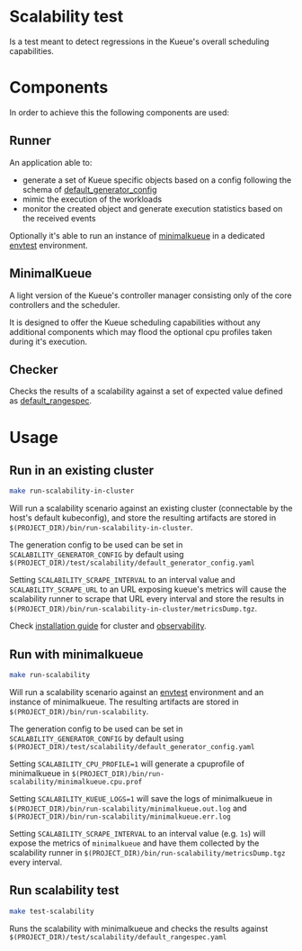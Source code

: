# Scalability test

Is a test meant to detect regressions in the Kueue's overall scheduling capabilities. 

# Components
In order to achieve this the following components are used:

## Runner

An application able to:
- generate a set of Kueue specific objects based on a config following the schema of [default_generator_config](`./default_generator_config.yaml`)
- mimic the execution of the workloads
- monitor the created object and generate execution statistics based on the received events

Optionally it's able to run an instance of [minimalkueue](#MinimalKueue) in a dedicated [envtest](https://book.kubebuilder.io/reference/envtest.html) environment.

## MinimalKueue

A light version of the Kueue's controller manager consisting only of the core controllers and the scheduler.  

It is designed to offer the Kueue scheduling capabilities without any additional components which may flood the optional cpu profiles taken during it's execution.


## Checker

Checks the results of a scalability against a set of expected value defined as [default_rangespec](./default_rangespec.yaml).

# Usage

## Run in an existing cluster

```bash
make run-scalability-in-cluster
```

Will run a scalability scenario against an existing cluster (connectable by the host's default kubeconfig), and store the resulting artifacts are stored in `$(PROJECT_DIR)/bin/run-scalability-in-cluster`.

The generation config to be used can be set in `SCALABILITY_GENERATOR_CONFIG` by default using `$(PROJECT_DIR)/test/scalability/default_generator_config.yaml`

Setting `SCALABILITY_SCRAPE_INTERVAL` to an interval value and `SCALABILITY_SCRAPE_URL` to an URL exposing kueue's metrics will cause the scalability runner to scrape that URL every interval and store the results in `$(PROJECT_DIR)/bin/run-scalability-in-cluster/metricsDump.tgz`.

Check [installation guide](https://kueue.sigs.k8s.io/docs/installation) for cluster and [observability](https://kueue.sigs.k8s.io/docs/installation/#add-metrics-scraping-for-prometheus-operator).

## Run with minimalkueue

```bash
make run-scalability
```

Will run a scalability scenario against an [envtest](https://book.kubebuilder.io/reference/envtest.html) environment
and an instance of minimalkueue.
The resulting artifacts are stored in `$(PROJECT_DIR)/bin/run-scalability`.

The generation config to be used can be set in `SCALABILITY_GENERATOR_CONFIG` by default using `$(PROJECT_DIR)/test/scalability/default_generator_config.yaml`

Setting `SCALABILITY_CPU_PROFILE=1` will generate a cpuprofile of minimalkueue in `$(PROJECT_DIR)/bin/run-scalability/minimalkueue.cpu.prof`

Setting `SCALABILITY_KUEUE_LOGS=1` will save the logs of minimalkueue in  `$(PROJECT_DIR)/bin/run-scalability/minimalkueue.out.log` and  `$(PROJECT_DIR)/bin/run-scalability/minimalkueue.err.log`

Setting `SCALABILITY_SCRAPE_INTERVAL` to an interval value (e.g. `1s`) will expose the metrics of `minimalkueue` and have them collected by the scalability runner in `$(PROJECT_DIR)/bin/run-scalability/metricsDump.tgz` every interval. 

## Run scalability test

```bash
make test-scalability
```

Runs the scalability with minimalkueue and checks the results against `$(PROJECT_DIR)/test/scalability/default_rangespec.yaml`
